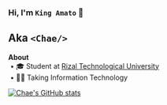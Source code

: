 ### Hi, I'm `King Amato` 👋  
## Aka `<Chae/>`

<strong>About</strong><br/>
&nbsp;• 🎓 Student at [Rizal Technological University](https://web.facebook.com/RizTechUniversity)  
&nbsp;• 👨‍💻 Taking Information Technology  

[![Chae's GitHub stats](https://github-readme-stats.vercel.app/api?username=chaexd14&show_icons=true&theme=tokyonight)](https://github.com/anuraghazra/github-readme-stats)
